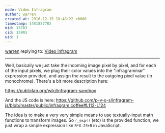```yaml
---
node: Video Infragram
author: warren
created_at: 2016-12-15 18:48:22 +0000
timestamp: 1481827702
nid: 13783
cid: 15991
uid: 1
---
```




[warren](../profile/warren) replying to: [Video Infragram](../notes/jfd/12-14-2016/video-infragram)

----
Well, basically we just take the incoming image pixel by pixel, and for each of the input pixels, we plug their color values into the "infragrammar" expression provided, and assign the result to the outgoing pixel value (in monochrome). There's a bit more description here:

https://publiclab.org/wiki/infragram-sandbox

And the JS code is here: https://github.com/p-v-o-s/infragram-js/blob/master/public/infragram.coffee#L112-L124

The idea is to make a very very simple means to use textually-input math functions to transform images. So `r_exp()` (etc) is the provided function; we just wrap a simple expression like `R*G-23+B` in JavaScript.